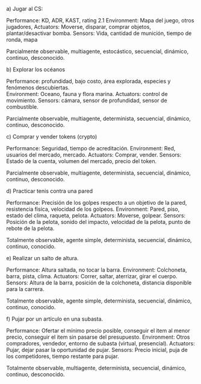 a)
Jugar al CS:

Performance: KD, ADR, KAST, rating 2.1
Environment: Mapa del juego, otros jugadores, 
Actuators: Moverse, disparar, comprar objetos, plantar/desactivar bomba.
Sensors: Vida, cantidad de munición, tiempo de ronda, mapa 

Parcialmente observable, multiagente, estocástico, secuencial, dinámico, continuo, desconocido.

b)
Explorar los océanos

Performance: profundidad, bajo costo, área explorada, especies y fenómenos descubiertas.   
Environment: Oceano, fauna y flora marina.
Actuators: control de movimiento.
Sensors: cámara, sensor de profundidad, sensor de combustible.

Parcialmente observable, multiagente, determinista, secuencial, dinámico, continuo, desconocido.  

c) 
Comprar y vender tokens (crypto)

Performance: Seguridad, tiempo de acreditación.
Environment: Red, usuarios del mercado, mercado.
Actuators: Comprar, vender.
Sensors: Estado de la cuenta, volumen del mercado, precio del token.

Parcialmente observable, multiagente, determinista, secuencial, dinámico, continuo, desconocido.

d)
Practicar tenis contra una pared

Performance: Precisión de los golpes respecto a un objetivo de la pared, resistencia física, velocidad de los golpeos. 
Environment: Pared, piso, estado del clima, raqueta, pelota. 
Actuators: Moverse, golpear. 
Sensors: Posición de la pelota, sonido del impacto, velocidad de la pelota, punto de rebote de la pelota.

Totalmente observable, agente simple, determinista, secuencial, dinámico, continuo, conocido.

e) 
Realizar un salto de altura.

Performance: Altura saltada, no tocar la barra. 
Environment: Colchoneta, barra, pista, clima.
Actuators: Correr, saltar, aterrizar, girar el cuerpo.
Sensors: Altura de la barra, posición de la colchoneta, distancia disponible para la carrera.

Totalmente observable, agente simple, determinista, secuencial, dinámico, continuo, conocido.

f)
Pujar por un artı́culo en una subasta.

Performance: Ofertar el mínimo precio posible, conseguir el item al menor precio, conseguir el item sin pasarse del presupuesto. 
Environment: Otros compradores, vendedor, entorno de subasta (virtual, presencial).
Actuators: Pujar, dejar pasar la oportunidad de pujar. 
Sensors: Precio inicial, puja de los competidores, tiempo restante para pujar.

Totalmente observable, multiagente, determinista, secuencial, dinámico, continuo, desconocido.
